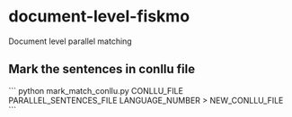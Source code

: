 # document-level-fiskmo
Document level parallel matching

<h2>Mark the sentences in conllu file</h2>
```
python mark_match_conllu.py CONLLU_FILE PARALLEL_SENTENCES_FILE LANGUAGE_NUMBER > NEW_CONLLU_FILE
```
